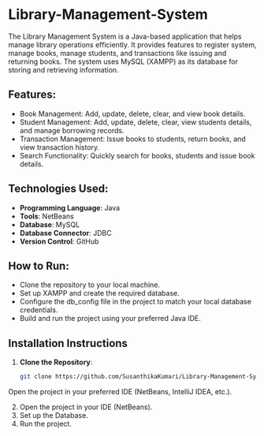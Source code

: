 # Library-Management-System
The Library Management System is a Java-based application that helps manage library operations efficiently. It provides features to register system, manage books, manage students, and transactions like issuing and returning books. The system uses MySQL (XAMPP) as its database for storing and retrieving information.

## Features:
- Book Management: Add, update, delete, clear, and view book details.
- Student Management: Add, update, delete, clear, view students details, and manage borrowing records.
- Transaction Management: Issue books to students, return books, and view transaction history.
- Search Functionality: Quickly search for books, students and issue book details.

## Technologies Used:
- **Programming Language**: Java
- **Tools**: NetBeans
- **Database**: MySQL
- **Database Connector**: JDBC
- **Version Control**: GitHub
  
## How to Run:
- Clone the repository to your local machine.
- Set up XAMPP and create the required database.
- Configure the db_config file in the project to match your local database credentials.
- Build and run the project using your preferred Java IDE.

## Installation Instructions
1. **Clone the Repository**:
   ```bash
   git clone https://github.com/SusanthikaKumari/Library-Management-System.git
Open the project in your preferred IDE (NetBeans, IntelliJ IDEA, etc.).

2. Open the project in your IDE (NetBeans).
3. Set up the Database.
4. Run the project.

